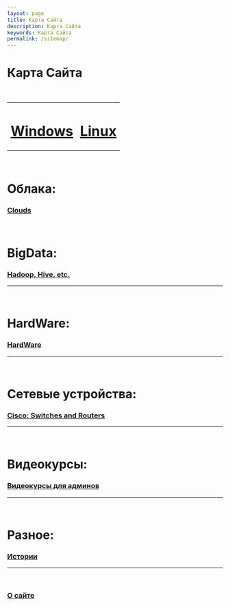 ```yaml
---
layout: page
title: Карта Сайта
description: Карта Сайта
keywords: Карта Сайта
permalink: /sitemap/
---
```


# Карта Сайта

<br/>

<div align="center">

<table>
    <tr>
        <td><h1><a href="/windows/">Windows</a></h1></td>
        <td><h1><a href="/linux/">Linux</a></h1></td>
    </tr>
</table>

</div>

<br/>

# Облака:

### [Clouds](/devops/clouds/)


<br/>

# BigData:

### [Hadoop, Hive, etc.](/bigdata/)

---

<br/>

# HardWare:

### [HardWare](/hardware/)

---

<br/>

# Сетевые устройства:

### [Cisco: Switches and Routers](/devices/cisco/)

---

<br/>

# Видеокурсы:

### [Видеокурсы для админов](/linux/video-courses/)

---

<br/>

# Разное:

### [Истории](/stories/)

---

<br/>

### [О сайте](/about/)

